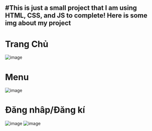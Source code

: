 #This is just a small project that I am using HTML, CSS, and JS to complete!
Here is some img about my project
---------------------------------------------------------------------------------
# Trang Chủ
![image](https://github.com/AndrewPhucc/milkstore_web/assets/142517044/cec59193-0856-4fee-b459-24ca2c1a3e66)
# Menu
![image](https://github.com/AndrewPhucc/milkstore_web/assets/142517044/4d270915-33b7-495c-9ab0-d751b2efbbdf)
# Đăng nhâp/Đăng kí
![image](https://github.com/AndrewPhucc/milkstore_web/assets/142517044/ad9ac7bf-18f2-46f6-8ff2-c115ce33844f)
![image](https://github.com/AndrewPhucc/milkstore_web/assets/142517044/06d65c99-0cec-4e36-80eb-55c7a104b2d9)

